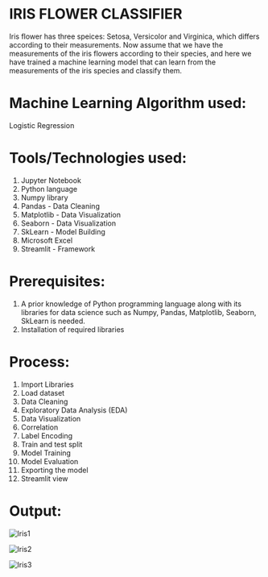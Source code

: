# IRIS FLOWER CLASSIFIER
Iris flower has three speices: Setosa, Versicolor and Virginica, which differs according to their measurements.  Now assume that we have the measurements of the iris flowers according to their species, and here we have trained a machine learning model that can learn from the measurements of the iris species and classify them.

# Machine Learning Algorithm used:
Logistic Regression

# Tools/Technologies used:
1. Jupyter Notebook
2. Python language
3. Numpy library
4. Pandas - Data Cleaning
5. Matplotlib - Data Visualization
6. Seaborn - Data Visualization
7. SkLearn - Model Building
8. Microsoft Excel
9. Streamlit - Framework

# Prerequisites:
1. A prior knowledge of Python programming language along with its libraries for data science such as Numpy, Pandas, Matplotlib, Seaborn, SkLearn is needed.
2. Installation of required libraries

# Process:
1. Import Libraries
2. Load dataset
3. Data Cleaning
4. Exploratory Data Analysis (EDA)
5. Data Visualization
6. Correlation
7. Label Encoding
8. Train and test split
9. Model Training
10. Model Evaluation
11. Exporting the model
12. Streamlit view

# Output:
![Iris1](https://github.com/Navina-Murugadas/OIBSIP/assets/72821323/1e6bd76c-285a-48ab-9e0a-1f10c71fcad8)

![Iris2](https://github.com/Navina-Murugadas/OIBSIP/assets/72821323/c971b5cc-1891-4f3e-8b94-2698665ec1d0)

![Iris3](https://github.com/Navina-Murugadas/OIBSIP/assets/72821323/7b9856a4-db0f-4041-bb7b-3d8cffb282d4)





